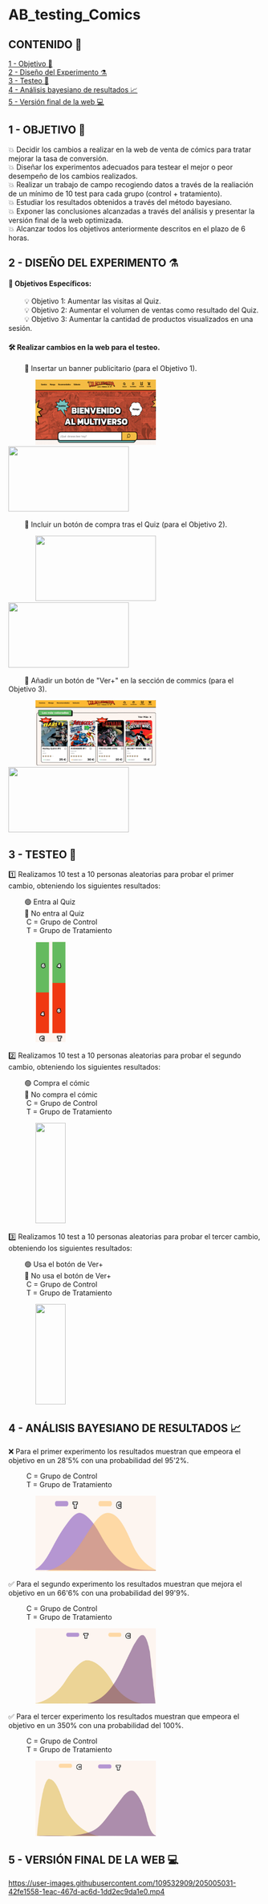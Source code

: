 # AB_testing_Comics
## CONTENIDO 📑
[1 - Objetivo 🎯](#O)<br />
[2 - Diseño del Experimento ⚗️](#DE) <br />
[3 - Testeo 🔎](#TE) <br />
[4 - Análisis bayesiano de resultados 📈](#BY) <br />
[5 - Versión final de la web 💻](#PC) <br />
 
## 1 - OBJETIVO 🎯<a name="O"/>   
💥 Decidir los cambios a realizar en la web de venta de cómics para tratar mejorar la tasa de conversión. <br />
💥 Diseñar los experimentos adecuados para testear el mejor o peor desempeño de los cambios realizados. <br />
💥 Realizar un trabajo de campo recogiendo datos a través de la realiación de un mínimo de 10 test para cada grupo (control + tratamiento). <br />
💥 Estudiar los resultados obtenidos a través del método bayesiano. <br />
💥 Exponer las conclusiones alcanzadas a través del análisis y presentar la versión final de la web optimizada. <br />
💥 Alcanzar todos los objetivos anteriormente descritos en el plazo de 6 horas. <br />

## 2 - DISEÑO DEL EXPERIMENTO ⚗️ <a name="DE"/> 
#### 🥅 Objetivos Específicos: <br />
&emsp; &emsp;💡 Objetivo 1: Aumentar las visitas al Quiz. <br />
&emsp; &emsp;💡 Objetivo 2: Aumentar el volumen de ventas como resultado del Quiz. <br />
&emsp; &emsp;💡 Objetivo 3: Aumentar la cantidad de productos visualizados en una sesión. <br />

#### 🛠️ Realizar cambios en la web para el testeo.
&emsp; &emsp;🧩 Insertar un banner publicitario (para el Objetivo 1). <br />

&emsp; &emsp; &emsp; <img src="https://github.com/AdrianCiges/AB_testing_Comics/blob/main/img/version_inicial.png" width="240" height="130">
<img src="https://github.com/AdrianCiges/AB_testing_Comics/blob/main/img/versi%C3%B3n_1.png" width="240" height="130">

&emsp; &emsp;🧩 Incluir un botón de compra tras el Quiz (para el Objetivo 2). <br />

&emsp; &emsp; &emsp; <img src="https://github.com/AdrianCiges/AB_testing_Comics/blob/main/img/versi%C3%B3n_inicial_compra.png" width="240" height="130">
<img src="https://github.com/AdrianCiges/AB_testing_Comics/blob/main/img/versi%C3%B3n_2.png" width="240" height="130">

&emsp; &emsp;🧩 Añadir un botón de "Ver+" en la sección de commics (para el Objetivo 3). <br />

&emsp; &emsp; &emsp; <img src="https://github.com/AdrianCiges/AB_testing_Comics/blob/main/img/version_inicial_comics.png" width="240" height="130">
<img src="https://github.com/AdrianCiges/AB_testing_Comics/blob/main/img/versi%C3%B3n_3.png" width="240" height="130">

## 3 - TESTEO 🔎 <a name="TE"/> 
1️⃣ Realizamos 10 test a 10 personas aleatorias para probar el primer cambio, obteniendo los siguientes resultados: <br />

&emsp; &emsp;🟢 Entra al Quiz <br />
&emsp; &emsp;🔴 No entra al Quiz <br />
&emsp; &emsp; C = Grupo de Control <br />
&emsp; &emsp; T = Grupo de Tratamiento <br />

&emsp; &emsp; &emsp; <img src="https://github.com/AdrianCiges/AB_testing_Comics/blob/main/img/resultados_test1.png" width="60" height="200"> <br />

2️⃣ Realizamos 10 test a 10 personas aleatorias para probar el segundo cambio, obteniendo los siguientes resultados: <br />

&emsp; &emsp;🟢 Compra el cómic <br />
&emsp; &emsp;🔴 No compra el cómic <br />
&emsp; &emsp; C = Grupo de Control <br />
&emsp; &emsp; T = Grupo de Tratamiento <br />

&emsp; &emsp; &emsp; <img src="https://user-images.githubusercontent.com/109532909/204788057-6480f2b1-7779-489e-888f-a625c155b580.png" width="60" height="200"> <br />

3️⃣ Realizamos 10 test a 10 personas aleatorias para probar el tercer cambio, obteniendo los siguientes resultados: <br />

&emsp; &emsp;🟢 Usa el botón de Ver+ <br />
&emsp; &emsp;🔴 No usa el botón de Ver+ <br />
&emsp; &emsp; C = Grupo de Control <br />
&emsp; &emsp; T = Grupo de Tratamiento <br />

&emsp; &emsp; &emsp; <img src="https://user-images.githubusercontent.com/109532909/204788748-5a3f0082-c2fb-4668-a1ea-2a76858ae2b4.png" width="60" height="200"> <br />

## 4 - ANÁLISIS BAYESIANO DE RESULTADOS 📈 <a name="BY"/> 
❌ Para el primer experimento los resultados muestran que empeora el objetivo en un 28'5% con una probabilidad del 95'2%. <br />

&emsp; &emsp; C = Grupo de Control <br />
&emsp; &emsp; T = Grupo de Tratamiento <br />

&emsp; &emsp; &emsp; <img src="https://github.com/AdrianCiges/AB_testing_Comics/blob/main/img/campanas_test1.png" width="240" height="150"> <br />

✅ Para el segundo experimento los resultados muestran que mejora el objetivo en un 66'6% con una probabilidad del 99'9%. <br />

&emsp; &emsp; C = Grupo de Control <br />
&emsp; &emsp; T = Grupo de Tratamiento <br />

&emsp; &emsp; &emsp; <img src="https://github.com/AdrianCiges/AB_testing_Comics/blob/main/img/campanas_test2.png" width="240" height="150"> <br />

✅ Para el tercer experimento los resultados muestran que empeora el objetivo en un 350% con una probabilidad del 100%. <br />

&emsp; &emsp; C = Grupo de Control <br />
&emsp; &emsp; T = Grupo de Tratamiento <br />

&emsp; &emsp; &emsp; <img src="https://github.com/AdrianCiges/AB_testing_Comics/blob/main/img/campanas_test3.png" width="240" height="150"> <br />


## 5 - VERSIÓN FINAL DE LA WEB 💻 <a name="PC"/> 

https://user-images.githubusercontent.com/109532909/205005031-42fe1558-1eac-467d-ac6d-1dd2ec9da1e0.mp4

